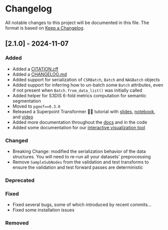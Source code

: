 # Changelog

All notable changes to this project will be documented in this file.
The format is based on [Keep a Changelog](http://keepachangelog.com/en/1.0.0/).

## \[2.1.0\] - 2024-11-07

### Added

- Added a [CITATION.cff](CITATION.cff)
- Added a [CHANGELOG.md](CHANGELOG.md)
- Added support for serialization of `CSRBatch`, `Batch` and `NAGBatch` objects
- Added support for inferring how to un-batch some `Batch` attributes, even if 
not present when `Batch.from_data_list()` was initially called
- Added helper for S3DIS 6-fold metrics computation for semantic segmentation
- Moved to `pgeof==0.3.0`
- Released a Superpoint Transformer 🧑‍🏫 tutorial with 
[slides](media/superpoint_transformer_tutorial.pdf), 
[notebook](notebooks/superpoint_transformer_tutorial.ipynb),
and [video](https://www.youtube.com/watch?v=2qKhpQs9gJw)
- Added more documentation throughout the [docs](docs) and in the code
- Added some documentation for our [interactive visualization tool](docs/visualization.md)

### Changed

- Breaking Change: modified the serialization behavior of the data structures.
You will need to re-run all your datasets' preprocessing
- Remove `SampleSubNodes` from the validation and test transforms to ensure the 
validation and test forward passes are deterministic

### Deprecated

### Fixed

- Fixed several bugs, some of which introduced by recent commits...
- Fixed some installation issues

### Removed
